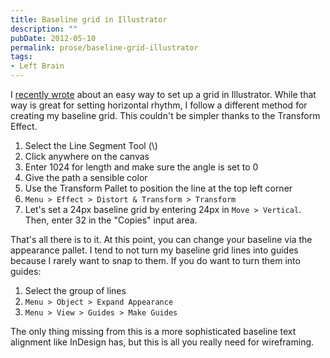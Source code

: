 ```yaml
---
title: Baseline grid in Illustrator
description: ""
pubDate: 2012-05-10
permalink: prose/baseline-grid-illustrator
tags:
- Left Brain
---
```

I [recently wrote](http://ryanparsley.com/prose/horizontal-grids-illustrator) about an easy way to set up a grid in Illustrator. While that way is great for setting horizontal rhythm, I follow a different method for creating my baseline grid. This couldn't be simpler thanks to the Transform Effect.

1. Select the Line Segment Tool (\\)
2. Click anywhere on the canvas
3. Enter 1024 for length and make sure the angle is set to 0
4. Give the path a sensible color
5. Use the Transform Pallet to position the line at the top left corner
6. `Menu > Effect > Distort & Transform > Transform`
7. Let's set a 24px baseline grid by entering 24px in `Move > Vertical`. Then, enter 32 in the "Copies" input area.

That's all there is to it. At this point, you can change your baseline via the appearance pallet. I tend to not turn my baseline grid lines into guides because I rarely want to snap to them. If you do want to turn them into guides:

1. Select the group of lines
2. `Menu > Object > Expand Appearance`
3. `Menu > View > Guides > Make Guides`

The only thing missing from this is a more sophisticated baseline text alignment like InDesign has, but this is all you really need for wireframing.
